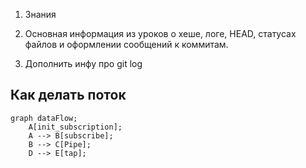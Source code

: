 1. Знания

2. Основная информация из уроков о хеше, логе, HEAD, статусах файлов и оформлении сообщений к коммитам.

3. Дополнить инфу про git log


## Как делать поток
```mermaid
graph dataFlow;
    A[init_subscription];
    A --> B[subscribe];
    B --> C[Pipe];
    D --> E[tap];
```

